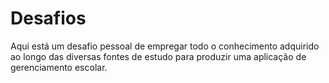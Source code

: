 # Desafios

Aqui está um desafio pessoal de empregar todo o conhecimento adquirido ao longo das diversas fontes de estudo para produzir uma aplicação de gerenciamento escolar.